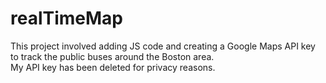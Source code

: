 # realTimeMap

This project involved adding JS code and creating a Google Maps API key to track the public buses around the Boston area.  
My API key has been deleted for privacy reasons.
